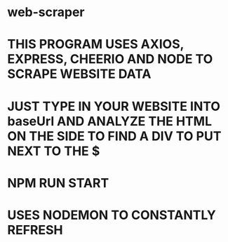 # web-scraper
# THIS PROGRAM USES AXIOS, EXPRESS, CHEERIO AND NODE TO SCRAPE WEBSITE DATA
# JUST TYPE IN YOUR WEBSITE INTO baseUrl AND ANALYZE THE HTML ON THE SIDE TO FIND A DIV TO PUT NEXT TO THE $
# NPM RUN START
# USES NODEMON TO CONSTANTLY REFRESH
